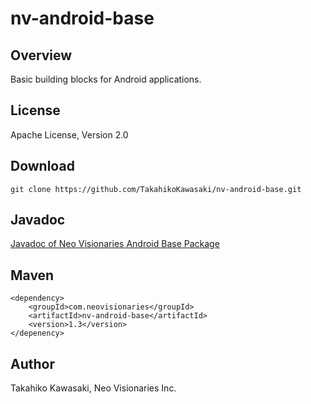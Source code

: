 nv-android-base
===============

Overview
--------

Basic building blocks for Android applications.


License
-------

Apache License, Version 2.0


Download
--------

    git clone https://github.com/TakahikoKawasaki/nv-android-base.git


Javadoc
-------

[Javadoc of Neo Visionaries Android Base Package](http://TakahikoKawasaki.github.com/nv-android-base/)


Maven
-----

    <dependency>
        <groupId>com.neovisionaries</groupId>
        <artifactId>nv-android-base</artifactId>
        <version>1.3</version>
    </depenency>


Author
------

Takahiko Kawasaki, Neo Visionaries Inc.
